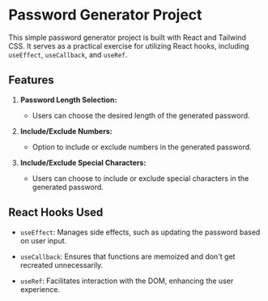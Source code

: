 # Password Generator Project

This simple password generator project is built with React and Tailwind CSS. It serves as a practical exercise for utilizing React hooks, including `useEffect`, `useCallback`, and `useRef`.

## Features

1. **Password Length Selection:**

    - Users can choose the desired length of the generated password.

2. **Include/Exclude Numbers:**

    - Option to include or exclude numbers in the generated password.

3. **Include/Exclude Special Characters:**
    - Users can choose to include or exclude special characters in the generated password.

## React Hooks Used

-   `useEffect`: Manages side effects, such as updating the password based on user input.

-   `useCallback`: Ensures that functions are memoized and don't get recreated unnecessarily.

-   `useRef`: Facilitates interaction with the DOM, enhancing the user experience.
